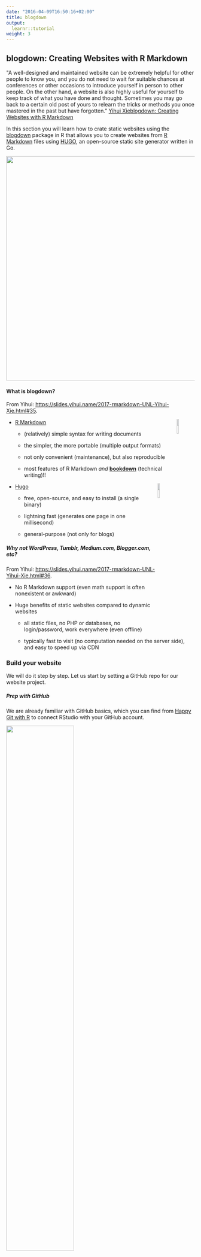 ```yaml
---
date: "2016-04-09T16:50:16+02:00"
title: blogdown
output: 
  learnr::tutorial
weight: 3
---
```


## blogdown: Creating Websites with R Markdown

"A well-designed and maintained website can be extremely helpful for other people to know you, and you do not need to wait for suitable chances at conferences or other occasions to introduce yourself in person to other people. On the other hand, a website is also highly useful for yourself to keep track of what you have done and thought. Sometimes you may go back to a certain old post of yours to relearn the tricks or methods you once mastered in the past but have forgotten." [Yihui Xie](https://yihui.name/en/)[blogdown: Creating Websites with R Markdown](https://bookdown.org/yihui/blogdown/)

In this section you will learn how to crate static websites using the [blogdown](https://cran.r-project.org/web/packages/blogdown/index.html) package in R that allows you to create websites from [R Markdown](https://bookdown.org/yihui/rmarkdown/) files using [HUGO](https://gohugo.io), an open-source static site generator written in Go.  


<img src="images/rmd_hugo_blogdown.png" width="600px" />

#### What is blogdown?

From Yihui: <https://slides.yihui.name/2017-rmarkdown-UNL-Yihui-Xie.html#35>.

- [R Markdown](https://rmarkdown.rstudio.com) <img src="https://www.rstudio.com/wp-content/uploads/2015/12/RStudio_Hex_rmarkdown.png" width="10%" align="right" />
    - (relatively) simple syntax for writing documents
    
    - the simpler, the more portable (multiple output formats)
    
    - not only convenient (maintenance), but also reproducible
    
    - most features of R Markdown _and_ [**bookdown**](https://bookdown.org) (technical writing)!!



- [Hugo](https://gohugo.io) <img src="https://gohugo.io/img/hugo.png" width="10%" align="right" />

    - free, open-source, and easy to install (a single binary)
    
    - lightning fast (generates one page in one millisecond)
    
    - general-purpose (not only for blogs)

##### Why not WordPress, Tumblr, Medium.com, Blogger.com, etc?

From Yihui: <https://slides.yihui.name/2017-rmarkdown-UNL-Yihui-Xie.html#36>.

- No R Markdown support (even math support is often nonexistent or awkward)

- Huge benefits of static websites compared to dynamic websites
    - all static files, no PHP or databases, no login/password, work everywhere (even offline)
    
    - typically fast to visit (no computation needed on the server side), and easy to speed up via CDN


### Build your website

We will do it step by step. Let us start by setting a GitHub repo for our website project.

##### Prep with GitHub

We are already familiar with GitHub basics, which you can find from [Happy Git with R](http://happygitwithr.com) to connect RStudio with your GitHub account.


<img 
src="http://happygitwithr.com/img/watch-me-diff-watch-me-rebase-smaller.png" align="middle" img width="60%"  
/>

We are going to assume you are already familiar with and have done:

☑️ Capter 5: [Register a GitHub account ](http://happygitwithr.com/github-acct.html)

☑️ Chapter 6: [Install or upgrade R and RStudio ](http://happygitwithr.com/install-r-rstudio.html)

* Go to your GitHub account and create a new repository

<img src="images/New_Repo.png" width="200px" style="display: block; margin: auto auto auto 0;" />

* Give it a meaningful name 
<img src="images/Create_New_Repo.png" width="300px" style="display: block; margin: auto auto auto 0;" />

* Copy repo's **HTTPS** address
<img src="images/HTTPS_GitHub.png" width="350px" style="display: block; margin: auto auto auto 0;" />

##### In RStudio

* Open a new project in RStudio: **File** ➡️ **New Project...**
<img src="images/RS_New_Project.png" width="250px" style="display: block; margin: auto auto auto 0;" />

* Select **Version Control** ➡️ **Git**
<img src="images/Select_Version_Control.png" width="250px" style="display: block; margin: auto auto auto 0;" />

* Paste the address of your Git repo  
<img src="images/set_up_git_connection.png" width="250px" style="display: block; margin: auto auto auto 0;" />

#### Install the packages

* Install <span style="color:red">**blogdown**</span>

`install.packages("blogdown")`


* Install <span style="color:red">**Hugo**</span> using blogdown

`blogdown::install_hugo()`


💡! If you already have those packages installed, you can check to update your <span style="color:red">Hugo</span> package

`blogdown::hugo_version() # check version`

`blogdown::update_hugo() # force an update`

💡! If you are having trouble installing the package try:

`install.packages("blogdown", repos = "http://cran.us.r-project.org")` 🤞

#### Build a website

We'll adopt a *simple is beautiful* approach and start building a website using a <span style="color:red">default theme</span>.

`blogdown::new_site()`

💡! To use a different theme (for example: *hugo-academic*):

`blogdown::new_site(theme = "gcushen/hugo-academic", theme_example = TRUE)`


To see the current **Hugo themes** go to <https://themes.gohugo.io/>.

Let the knowledge and familiarity with `blogdown` and `Hugo` grow first.🧐 Once you get familiar with `blogdown` and `Hugo` you can always switch to a different theme. 💇 <https://bookdown.org/yihui/blogdown/other-themes.html>

#### Structure of a HUGO site

<img src="images/Site_Structure.png" width="200px" style="display: block; margin: auto;" />

<img src="images/main_structure.png" width="200px" style="display: block; margin: auto;" />

<https://gohugo.io/getting-started/directory-structure/>

#### Serve site

* In the console type:

`blogdown::serve_site()` 

or, from `Addins` menu select `servesite` 

<img src="images/Serve_Site.png" width="200px" style="display: block; margin: auto;" />

Don't try to view your site in your teeny RStudio viewer, instead click on <span style="color:red">Show in new window</span>.

<img src="images/show_in_new_window.png" width="250px" style="display: block; margin: auto;" />

#### Notation we will adopt

- **Trailing slash** will indicate a directory name, e.g. `content/` means we are referring to a directory called *content*, not to a file named *content*.

<img src="images/trailing_slash.png" width="150px" style="display: block; margin: auto auto auto 0;" />

- **Leading slash** will indicate the root directory of your *project website*, e.g. `/content/about.md` means we are refering to `about.md` file which is under the root directory of the website project.  

<img src="images/leading_slash.png" width="150px" style="display: block; margin: auto auto auto 0;" />

### Building a website Step by Step

#### 👉 Go to the following GitHub repo to download the material: <https://github.com/TanjaKec/BlogdownWS>

##### From here on we will follow the steps given in Xaringan presentation available from [ 👉 here](https://tanjakec.github.io/BlogdownWS/Blogdown_WS_Slides/blogdown_workshop.html)

### Happy Blogging! 📢 



-----------------------------
© 2019 [Sister Analyst](https://sisteranalyst.org)

